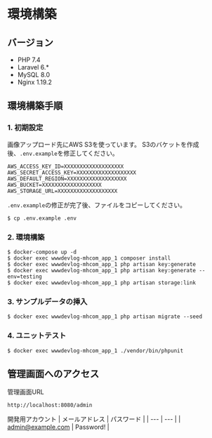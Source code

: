 # 環境構築

## バージョン
* PHP 7.4
* Laravel 6.*
* MySQL 8.0
* Nginx 1.19.2

## 環境構築手順
### 1. 初期設定

画像アップロード先にAWS S3を使っています。
S3のバケットを作成後、`.env.example`を修正してください。

```
AWS_ACCESS_KEY_ID=XXXXXXXXXXXXXXXXXXX
AWS_SECRET_ACCESS_KEY=XXXXXXXXXXXXXXXXXXX
AWS_DEFAULT_REGION=XXXXXXXXXXXXXXXXXXX
AWS_BUCKET=XXXXXXXXXXXXXXXXXXX
AWS_STORAGE_URL=XXXXXXXXXXXXXXXXXXX
```

`.env.example`の修正が完了後、ファイルをコピーしてください。

```
$ cp .env.example .env
```

### 2. 環境構築

```
$ docker-compose up -d
$ docker exec wwwdevlog-mhcom_app_1 composer install
$ docker exec wwwdevlog-mhcom_app_1 php artisan key:generate
$ docker exec wwwdevlog-mhcom_app_1 php artisan key:generate --env=testing
$ docker exec wwwdevlog-mhcom_app_1 php artisan storage:link
```

### 3. サンプルデータの挿入
```
$ docker exec wwwdevlog-mhcom_app_1 php artisan migrate --seed
```

### 4. ユニットテスト
```
$ docker exec wwwdevlog-mhcom_app_1 ./vendor/bin/phpunit
```

## 管理画面へのアクセス
管理画面URL  
```
http://localhost:8080/admin
```

開発用アカウント
| メールアドレス | パスワード |
| --- | --- |
| admin@example.com | Password! |
